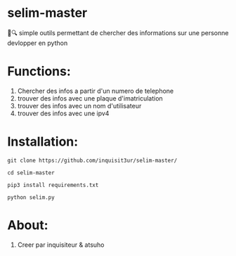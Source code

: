 # selim-master
🧥🔍 simple outils permettant de chercher des informations sur une personne devlopper en python

# Functions:
1. Chercher des infos a partir d'un numero de telephone
2. trouver des infos avec une plaque d'imatriculation
3. trouver des infos avec un nom d'utilisateur
4. trouver des infos avec une ipv4

# Installation:
``git clone https://github.com/inquisit3ur/selim-master/``

``cd selim-master``

``pip3 install requirements.txt``

``python selim.py``

# About:
1. Creer par inquisiteur & atsuho

